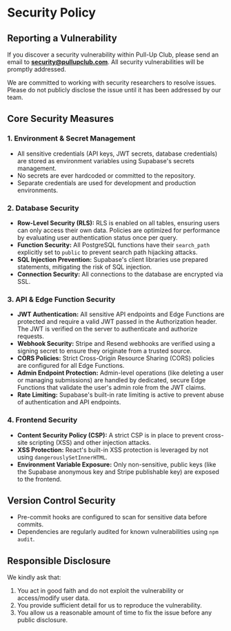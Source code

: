 # Security Policy

## Reporting a Vulnerability

If you discover a security vulnerability within Pull-Up Club, please send an email to **security@pullupclub.com**. All security vulnerabilities will be promptly addressed.

We are committed to working with security researchers to resolve issues. Please do not publicly disclose the issue until it has been addressed by our team.

## Core Security Measures

### 1. Environment & Secret Management
- All sensitive credentials (API keys, JWT secrets, database credentials) are stored as environment variables using Supabase's secrets management.
- No secrets are ever hardcoded or committed to the repository.
- Separate credentials are used for development and production environments.

### 2. Database Security
- **Row-Level Security (RLS):** RLS is enabled on all tables, ensuring users can only access their own data. Policies are optimized for performance by evaluating user authentication status once per query.
- **Function Security:** All PostgreSQL functions have their `search_path` explicitly set to `public` to prevent search path hijacking attacks.
- **SQL Injection Prevention:** Supabase's client libraries use prepared statements, mitigating the risk of SQL injection.
- **Connection Security:** All connections to the database are encrypted via SSL.

### 3. API & Edge Function Security
- **JWT Authentication:** All sensitive API endpoints and Edge Functions are protected and require a valid JWT passed in the Authorization header. The JWT is verified on the server to authenticate and authorize requests.
- **Webhook Security:** Stripe and Resend webhooks are verified using a signing secret to ensure they originate from a trusted source.
- **CORS Policies:** Strict Cross-Origin Resource Sharing (CORS) policies are configured for all Edge Functions.
- **Admin Endpoint Protection:** Admin-level operations (like deleting a user or managing submissions) are handled by dedicated, secure Edge Functions that validate the user's admin role from the JWT claims.
- **Rate Limiting:** Supabase's built-in rate limiting is active to prevent abuse of authentication and API endpoints.

### 4. Frontend Security
- **Content Security Policy (CSP):** A strict CSP is in place to prevent cross-site scripting (XSS) and other injection attacks.
- **XSS Protection:** React's built-in XSS protection is leveraged by not using `dangerouslySetInnerHTML`.
- **Environment Variable Exposure:** Only non-sensitive, public keys (like the Supabase anonymous key and Stripe publishable key) are exposed to the frontend.

## Version Control Security
- Pre-commit hooks are configured to scan for sensitive data before commits.
- Dependencies are regularly audited for known vulnerabilities using `npm audit`.

## Responsible Disclosure
We kindly ask that:
1. You act in good faith and do not exploit the vulnerability or access/modify user data.
2. You provide sufficient detail for us to reproduce the vulnerability.
3. You allow us a reasonable amount of time to fix the issue before any public disclosure. 